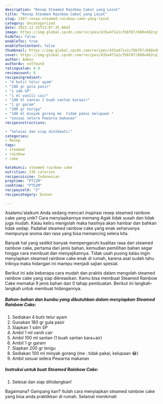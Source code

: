 ```yaml
---
description: "Resep Steamed Rainbow Cake{ yang Lezat"
title: "Resep Steamed Rainbow Cake{ yang Lezat"
slug: 1367-resep-steamed-rainbow-cake-yang-lezat
category: Uncategorized
date: 2022-12-25T13:07:35.664Z
image: https://img-global.cpcdn.com/recipes/435a471a1cfbbf87/680x482cq70/steamed-rainbow-cake-foto-resep-utama.jpg
hideToc: false
enableToc: true
enableTocContent: false
thumbnail: https://img-global.cpcdn.com/recipes/435a471a1cfbbf87/680x482cq70/steamed-rainbow-cake-foto-resep-utama.jpg
cover: https://img-global.cpcdn.com/recipes/435a471a1cfbbf87/680x482cq70/steamed-rainbow-cake-foto-resep-utama.jpg
author: Admin
authorAv: notfound
ratingvalue: 4.9
reviewcount: 8
recipeingredient:
- "4 butir telur ayam"
- "180 gr gula pasir"
- "1 sdm SP"
- "1 ml vanili cair"
- "100 ml santan 1 buah santan karaair"
- "1 gr garam"
- "200 gr terigu"
- "100 ml minyak goreng me  tidak pakai kelupaan "
- "sesuai selera Pewarna makanan"
recipeinstructions:

- "Selesai dan siap dinikmati!"
categories:
- Resep
tags:
- steamed
- rainbow
- cake

katakunci: steamed rainbow cake 
nutrition: 239 calories
recipecuisine: Indonesian
preptime: "PT12M"
cooktime: "PT52M"
recipeyield: "3"
recipecategory: Dinner

---
```



Asalamu'alaikum Anda sedang mencari inspirasi resep steamed rainbow cake yang unik? Cara menyiapkannya memang Agak tidak susah dan tidak juga mudah. Kalau keliru mengolah maka hasilnya akan hambar dan bahkan tidak sedap. Padahal steamed rainbow cake yang enak seharusnya mempunyai aroma dan rasa yang bisa memancing selera kita.




Banyak hal yang sedikit banyak mempengaruhi kualitas rasa dari steamed rainbow cake, pertama dari jenis bahan, kemudian pemilihan bahan segar hingga cara membuat dan menyajikannya. Tidak usah pusing kalau ingin menyiapkan steamed rainbow cake enak di rumah, karena asal sudah tahu triknya maka hidangan ini mampu menjadi sajian spesial.


Berikut ini ada beberapa cara mudah dan praktis dalam mengolah steamed rainbow cake yang siap dikreasikan. Kamu bisa membuat Steamed Rainbow Cake memakai 9 jenis bahan dan 0 tahap pembuatan. Berikut ini langkah-langkah untuk membuat hidangannya.

<!--inarticleads1-->

##### Bahan-bahan dan bumbu yang dibutuhkan dalam menyiapkan Steamed Rainbow Cake:

1. Sediakan 4 butir telur ayam
1. Gunakan 180 gr gula pasir
1. Siapkan 1 sdm SP
1. Ambil 1 ml vanili cair
1. Ambil 100 ml santan (1 buah santan kara+air)
1. Ambil 1 gr garam
1. Siapkan 200 gr terigu
1. Sediakan 100 ml minyak goreng (me : tidak pakai, kelupaan 😂)
1. Ambil sesuai selera Pewarna makanan




<!--inarticleads2-->

##### Instruksi untuk buat Steamed Rainbow Cake:


1. Selesai dan siap dihidangkan!



Bagaimana? Gampang kan? Itulah cara menyiapkan steamed rainbow cake yang bisa anda praktikkan di rumah. Selamat menikmati
